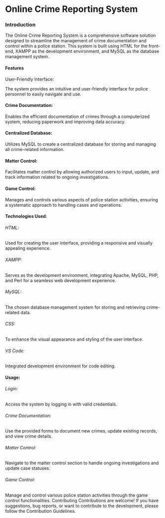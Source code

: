 # Online Crime Reporting System
### Introduction
The Online Crime Reporting System is a comprehensive software solution designed to streamline the management of crime documentation and control within a police station. This system is built using HTML for the front-end, XAMPP as the development environment, and MySQL as the database management system.

#### Features
User-Friendly Interface:

The system provides an intuitive and user-friendly interface for police personnel to easily navigate and use.
#### Crime Documentation:

Enables the efficient documentation of crimes through a computerized system, reducing paperwork and improving data accuracy.
#### Centralized Database:

Utilizes MySQL to create a centralized database for storing and managing all crime-related information.
#### Matter Control:

Facilitates matter control by allowing authorized users to input, update, and track information related to ongoing investigations.
#### Game Control:

Manages and controls various aspects of police station activities, ensuring a systematic approach to handling cases and operations.
#### Technologies Used:
###### HTML:

Used for creating the user interface, providing a responsive and visually appealing experience.
###### XAMPP:

Serves as the development environment, integrating Apache, MySQL, PHP, and Perl for a seamless web development experience.
###### MySQL:

The chosen database management system for storing and retrieving crime-related data.

###### CSS: 
To enhance the visual appearance and styling of the user interface.

###### VS Code:
Integrated development environment for code editing.

#### Usage:
###### Login:

Access the system by logging in with valid credentials.
###### Crime Documentation:

Use the provided forms to document new crimes, update existing records, and view crime details.
###### Matter Control:

Navigate to the matter control section to handle ongoing investigations and update case statuses.
###### Game Control:

Manage and control various police station activities through the game control functionalities.
Contributing
Contributions are welcome! If you have suggestions, bug reports, or want to contribute to the development, please follow the Contribution Guidelines.
